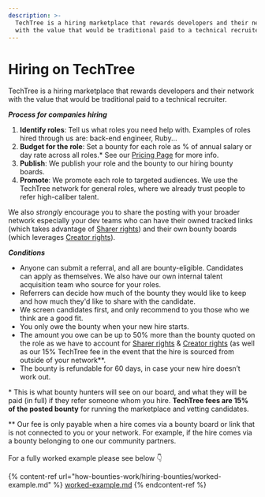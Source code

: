 ```yaml
---
description: >-
  TechTree is a hiring marketplace that rewards developers and their network
  with the value that would be traditional paid to a technical recruiter.
---
```


# Hiring on TechTree

TechTree is a hiring marketplace that rewards developers and their network with the value that would be traditional paid to a technical recruiter.

_**Process for companies hiring**_

1. **Identify roles**: Tell us what roles you need help with. Examples of roles hired through us are: back-end engineer, Ruby...
2. **Budget for the role**: Set a bounty for each role as % of annual salary or day rate across all roles.\* See our [Pricing Page](../pricing/pricing-hiring-teams.md) for more info.
3. **Publish**: We publish your role and the bounty to our hiring bounty boards.
4. **Promote**: We promote each role to targeted audiences. We use the TechTree network for general roles, where we already trust people to refer high-caliber talent.

We also _strongly_ encourage you to share the posting with your broader network especially your dev teams who can have their owned tracked links (which takes advantage of [Sharer rights](how-bounties-work/sharer-rights.md)) and their own bounty boards (which leverages [Creator rights](how-bounties-work/creator-rights.md)).

_**Conditions**_

* Anyone can submit a referral, and all are bounty-eligible. Candidates can apply as themselves. We also have our own internal talent acquisition team who source for your roles.
* Referrers can decide how much of the bounty they would like to keep and how much they'd like to share with the candidate.
* We screen candidates first, and only recommend to you those who we think are a good fit.
* You only owe the bounty when your new hire starts.
* The amount you owe can be up to 50% more than the bounty quoted on the role as we have to account for [Sharer rights](how-bounties-work/sharer-rights.md) & [Creator rights](how-bounties-work/creator-rights.md) (as well as our 15% TechTree fee in the event that the hire is sourced from outside of your network\*\*.
* The bounty is refundable for 60 days, in case your new hire doesn’t work out.

\* This is what bounty hunters will see on our board, and what they will be paid (in full) if they refer someone whom you hire. **TechTree fees are 15% of the posted bounty** for running the marketplace and vetting candidates.

\*\* Our fee is only payable when a hire comes via a bounty board or link that is not connected to you or your network. For example, if the hire comes via a bounty belonging to one our community partners.\
\
For a fully worked example please see below 👇

{% content-ref url="how-bounties-work/hiring-bounties/worked-example.md" %}
[worked-example.md](how-bounties-work/hiring-bounties/worked-example.md)
{% endcontent-ref %}





